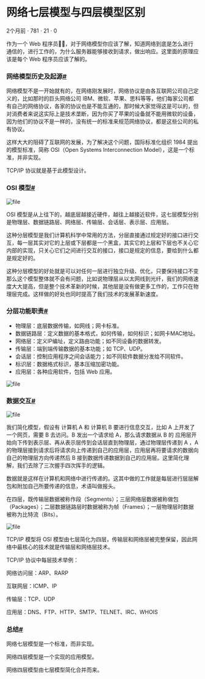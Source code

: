 # 网络七层模型与四层模型区别 

2个月前 ⋅ 781 ⋅ 21 ⋅ 0 

作为一个 Web 程序员👨‍💻‍，对于网络模型你应该了解，知道网络到底是怎么进行通信的，进行工作的，为什么服务器能够接收到请求，做出响应。这里面的原理应该是每个 Web 程序员应该了解的。

### 网络模型历史及起源[#][0]

网络模型不是一开始就有的，在网络刚发展时，网络协议是由各互联网公司自己定义的，比如那时的巨头网络公司 IBM、微软、苹果、思科等等，他们每家公司都有自己的网络协议，各家的协议也是不能互通的，那时候大家觉得这是可以的，但对消费者来说这实际上是技术垄断，因为你买了苹果的设备就不能用微软的设备，因为他们的协议不是一样的，没有统一的标准来规范网络协议，都是这些公司的私有协议。

这样大大的阻碍了互联网的发展，为了解决这个问题，国际标准化组织 1984 提出的模型标准，简称 OSI（Open Systems Interconnection Model），这是一个标准，并非实现。

TCP/IP 协议就是基于此模型设计。

### OSI 模型[#][1]

![file][2]

OSI 模型是从上往下的，越底层越接近硬件，越往上越接近软件，这七层模型分别是物理层、数据链路层、网络层、传输层、会话层、表示层、应用层。

这种分层模型是我们计算机科学中常用的方法，分层直接通过规定好的接口进行交互，每一层其实对它的上层或下层都是一个黑盒，其实它的上层和下层也不关心它内部的实现，只关心它们之间进行交互的接口，接口是规定的信息，要给到什么都是规定好的。

这种分层模型的好处就是可以对任何一层进行独立升级、优化，只要保持接口不变那么这个模型整体就不会有问题，比如说物理层从以太网线到光纤，我们的网络速度大大提高，但是整个技术革新的时候，其他层是没有做更多工作的，工作只在物理层完成。这样做的好处也同时提高了我们技术的发展革新速度。

### 分层功能职责[#][3]

* 物理层：底层数据传输，如网线；网卡标准。
* 数据链路层：定义数据的基本格式，如何传输，如何标识；如网卡MAC地址。
* 网络层：定义IP编址，定义路由功能；如不同设备的数据转发。
* 传输层：端到端传输数据的基本功能；如 TCP、UDP。
* 会话层：控制应用程序之间会话能力；如不同软件数据分发给不同软件。
* 标识层：数据格式标识，基本压缩加密功能。
* 应用层：各种应用软件，包括 Web 应用。


![file][4]

### 数据交互[#][5]

![file][6]

我们简化模型，假设有 计算机 A 和 计算机 B 要进行信息交互，比如 A 上开发了一个网页，需要 B 去访问。B 发出一个请求给 A，那么请求数据从 B 的 应用层开始向下传到表示层、再从表示层传到会话层直到物理层，通过物理层传递到 A ，A 的物理层接到请求后将请求向上传递到自己的应用层，应用层再将要请求的数据向自己的物理层方向传递然后 B 接到数据传递数据到自己的应用层。这里简化理解，我们去除了三次握手四次挥手的逻辑。

数据就是这样在计算机和网络中进行传递的。这其中做的工作就是每层进行层层解包和附加自己所要传递的信息，术语叫做报头。

在四层，既传输层数据被称作段（Segments）；三层网络层数据被称做包（Packages）；二层数据链路层时数据被称为帧（Frames）；一层物理层时数据被称为比特流（Bits）。

![file][7]

TCP/IP 模型将 OSI 模型由七层简化为四层，传输层和网络层被完整保留，因此网络中最核心的技术就是传输层和网络层技术。

TCP/IP 协议中每层技术举例：

网络访问层：ARP、RARP

互联网层：ICMP、IP

传输层：TCP、UDP

应用层：DNS、FTP、HTTP、SMTP、TELNET、IRC、WHOIS

### 总结[#][8]

网络七层模型是一个标准，而非实现。

网络四层模型是一个实现的应用模型。

网络四层模型由七层模型简化合并而来。

[0]: #网络模型历史及起源
[1]: #OSI-模型
[2]: ./img/LBae1WIzUb.png
[3]: #分层功能职责
[4]: ./img/NhHib7tDCQ.png
[5]: #数据交互
[6]: ./img/CWYSCC0u3h.png
[7]: ./img/jDfNwAZfFy.png
[8]: #总结